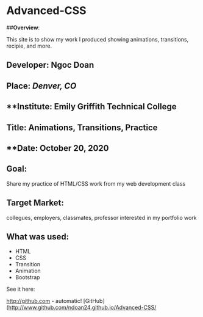 # Advanced-CSS

##**Overview**:
<br>

This site is to show my work I produced showing animations, transitions, recipie, and more. 

## **Developer**: Ngoc Doan
## **Place:** *Denver, CO*
## **Institute: Emily Griffith Technical College
## **Title**: Animations, Transitions, Practice
## **Date: October 20, 2020

## **Goal**:
Share my practice of HTML/CSS work from my web development class 

## **Target Market**: 
collegues, employers, classmates, professor interested in my portfolio work 

## **What was used**:
* HTML
* CSS
* Transition
* Animation
* Bootstrap


See it here: 

http://github.com - automatic!
[GitHub](http://www.github.com/ndoan24.github.io/Advanced-CSS/


